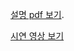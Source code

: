 [설명 pdf 보기](https://github.com/MungJeoNyeon/team7/blob/main/%E1%84%8C%E1%85%A9%E1%86%AF%E1%84%8C%E1%85%A1%E1%86%A8.pdf).

[시연 영상 보기](https://drive.google.com/file/d/1LuOEu5_qxefuIoxvfBL-HNaLej6hDRx0/view?usp=drive_link)
